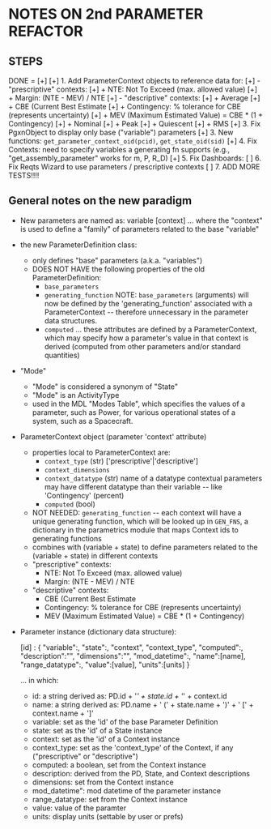 # NOTES ON 2nd PARAMETER REFACTOR

## STEPS

DONE = [+]
[+] 1.  Add ParameterContext objects to reference data for:
[+]   - "prescriptive" contexts:
[+]     + NTE: Not To Exceed (max. allowed value)
[+]     + Margin: (NTE - MEV) / NTE
[+]   - "descriptive" contexts:
[+]     + Average
[+]     + CBE (Current Best Estimate
[+]     + Contingency:  % tolerance for CBE (represents uncertainty)
[+]     + MEV (Maximum Estimated Value) = CBE * (1 + Contingency)
[+]     + Nominal
[+]     + Peak
[+]     + Quiescent
[+]     + RMS
[+] 3.  Fix PgxnObject to display only base ("variable") parameters
[+] 3.  New functions:  `get_parameter_context_oid(pcid)`,
        `get_state_oid(sid)`
[+] 4.  Fix Contexts:  need to specify variables a generating fn supports
        (e.g., "get_assembly_parameter" works for m, P, R_D)
[+] 5.  Fix Dashboards:
[ ] 6.  Fix Reqts Wizard to use parameters / prescriptive contexts
[ ] 7.  ADD MORE TESTS!!!!


## General notes on the new paradigm

* New parameters are named as:  variable [context]
  ... where the "context" is used to define a "family" of parameters related to
  the base "variable"

* the new ParameterDefinition class:
  - only defines "base" parameters (a.k.a. "variables")
  - DOES NOT HAVE the following properties of the old ParameterDefinition:
    + `base_parameters`
    + `generating_function`
      NOTE: `base_parameters` (arguments) will now be defined by the
      'generating_function' associated with a ParameterContext -- therefore
      unnecessary in the parameter data structures.
    + `computed` 
  ... these attributes are defined by a ParameterContext, which may specify how
  a parameter's value in that context is derived (computed from other
  parameters and/or standard quantities)

* "Mode"
  - "Mode" is considered a synonym of "State"
  - "Mode" is an ActivityType
  - used in the MDL "Modes Table", which specifies the values of a parameter,
    such as Power, for various operational states of a system, such as a
    Spacecraft.

* ParameterContext object (parameter 'context' attribute)
  - properties local to ParameterContext are:
    + `context_type` (str) ['prescriptive'|'descriptive']
    + `context_dimensions`
    + `context_datatype` (str) name of a datatype
      contextual parameters may have different datatype than their variable --
      like 'Contingency' (percent)
    + `computed` (bool)
  - NOT NEEDED: `generating_function` -- each context will have a unique
    generating function, which will be looked up in `GEN_FNS`, a dictionary in
    the parametrics module that maps Context ids to generating functions
  - combines with (variable + state) to define parameters related to the
    (variable + state) in different contexts
  - "prescriptive" contexts:
    + NTE: Not To Exceed (max. allowed value)
    + Margin: (NTE - MEV) / NTE
  - "descriptive" contexts:
    + CBE (Current Best Estimate
    + Contingency:  % tolerance for CBE (represents uncertainty)
    + MEV (Maximum Estimated Value) = CBE * (1 + Contingency)

* Parameter instance (dictionary data structure):

    [id] : {
            "variable":,
            "state":,
            "context",
            "context_type",
            "computed":,
            "description":"",
            "dimensions":"",
            "mod_datetime":,
            "name":[name],
            "range_datatype":,
            "value":[value],
            "units":[units]
            }

  ... in which:
  - id:           a string derived as:
                  PD.id + '_' + state.id + '_' + context.id
  - name:         a string derived as:
                  PD.name + ' (' + state.name + ')' + ' [' + context.name + ']'
  - variable:     set as the 'id' of the base Parameter Definition
  - state:        set as the 'id' of a State instance
  - context:      set as the 'id' of a Context instance
  - context_type: set as the 'context_type' of the Context, if any
                  ("prescriptive" or "descriptive")
  - computed:     a boolean, set from the Context instance
  - description:  derived from the PD, State, and Context descriptions
  - dimensions:   set from the Context instance
  - mod_datetime":  mod datetime of the parameter instance
  - range_datatype:  set from the Context instance
  - value:        value of the paramter
  - units:        display units (settable by user or prefs)

